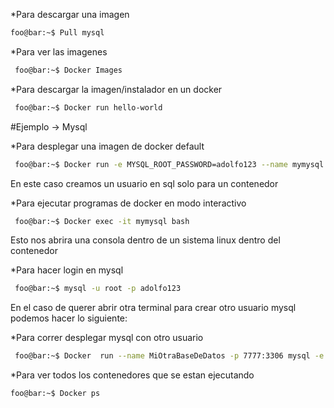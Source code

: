 *Para descargar una imagen
````bash
foo@bar:~$ Pull mysql
````

*Para ver las imagenes 
````bash
 foo@bar:~$ Docker Images
````

*Para descargar la imagen/instalador en un docker
````bash
 foo@bar:~$ Docker run hello-world
 ````


#Ejemplo -> Mysql

*Para desplegar una imagen de docker default
````bash
 foo@bar:~$ Docker run -e MYSQL_ROOT_PASSWORD=adolfo123 --name mymysql mysql 
 ````

En este caso creamos un usuario en sql solo para un contenedor

*Para ejecutar programas de docker en modo interactivo
````bash
 foo@bar:~$ Docker exec -it mymysql bash
 ````

Esto nos abrira una consola dentro de un sistema linux dentro del contenedor

*Para hacer login en mysql
````bash
 foo@bar:~$ mysql -u root -p adolfo123
 ````

En el caso de querer abrir otra terminal para crear otro usuario mysql podemos hacer lo siguiente:

*Para correr desplegar mysql con otro usuario
````bash
 foo@bar:~$ Docker  run --name MiOtraBaseDeDatos -p 7777:3306 mysql -e MYSQL_ROOT_PASSWORD=adolfo123
 ````

*Para ver todos los contenedores que se estan ejecutando
````bash
foo@bar:~$ Docker ps
````